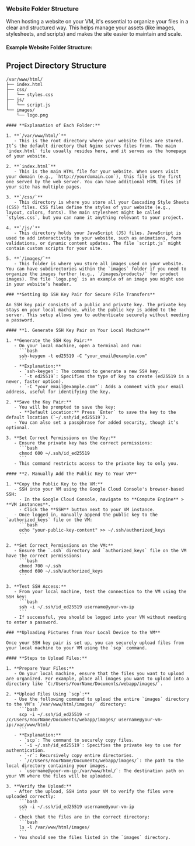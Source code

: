 ### **Website Folder Structure**

When hosting a website on your VM, it's essential to organize your files in a clear and structured way. This helps manage your assets (like images, stylesheets, and scripts) and makes the site easier to maintain and scale.

#### **Example Website Folder Structure:**


## Project Directory Structure

```plaintext
/var/www/html/
├── index.html
├── css/
│   └── styles.css
├── js/
│   └── script.js
└── images/
    └── logo.png

#### **Explanation of Each Folder:**

1. **`/var/www/html/`**
   - This is the root directory where your website files are stored. It’s the default directory that Nginx serves files from. The main `index.html` file usually resides here, and it serves as the homepage of your website.

2. **`index.html`**
   - This is the main HTML file for your website. When users visit your domain (e.g., `http://yourdomain.com`), this file is the first one served by the web server. You can have additional HTML files if your site has multiple pages.

3. **`/css/`**
   - This directory is where you store all your Cascading Style Sheets (CSS) files. CSS files define the styles of your website (e.g., layout, colors, fonts). The main stylesheet might be called `styles.css`, but you can name it anything relevant to your project.

4. **`/js/`**
   - This directory holds your JavaScript (JS) files. JavaScript is used to add interactivity to your website, such as animations, form validations, or dynamic content updates. The file `script.js` might contain custom scripts for your site.

5. **`/images/`**
   - This folder is where you store all images used on your website. You can have subdirectories within the `images` folder if you need to organize the images further (e.g., `/images/products/` for product images). The file `logo.png` is an example of an image you might use in your website’s header.

### **Setting Up SSH Key Pair for Secure File Transfers**

An SSH key pair consists of a public and private key. The private key stays on your local machine, while the public key is added to the server. This setup allows you to authenticate securely without needing a password.

#### **1. Generate SSH Key Pair on Your Local Machine**

1. **Generate the SSH Key Pair:**
   - On your local machine, open a terminal and run:
     ```bash
     ssh-keygen -t ed25519 -C "your_email@example.com"
     ```
   - **Explanation:**
     - `ssh-keygen`: The command to generate a new SSH key.
     - `-t ed25519`: Specifies the type of key to create (ed25519 is a newer, faster option).
     - `-C "your_email@example.com"`: Adds a comment with your email address, useful for identifying the key.

2. **Save the Key Pair:**
   - You will be prompted to save the key:
     - **Default Location:** Press `Enter` to save the key to the default location (`~/.ssh/id_ed25519`).
   - You can also set a passphrase for added security, though it’s optional.

3. **Set Correct Permissions on the Key:**
   - Ensure the private key has the correct permissions:
     ```bash
     chmod 600 ~/.ssh/id_ed25519
     ```
   - This command restricts access to the private key to only you.

#### **2. Manually Add the Public Key to Your VM**

1. **Copy the Public Key to the VM:**
   - SSH into your VM using the Google Cloud Console's browser-based SSH:
     - In the Google Cloud Console, navigate to **Compute Engine** > **VM instances**.
     - Click the **SSH** button next to your VM instance.
   - Once logged in, manually append the public key to the `authorized_keys` file on the VM:
     ```bash
     echo "your-public-key-content" >> ~/.ssh/authorized_keys
     ```

2. **Set Correct Permissions on the VM:**
   - Ensure the `.ssh` directory and `authorized_keys` file on the VM have the correct permissions:
     ```bash
     chmod 700 ~/.ssh
     chmod 600 ~/.ssh/authorized_keys
     ```

3. **Test SSH Access:**
   - From your local machine, test the connection to the VM using the SSH key:
     ```bash
     ssh -i ~/.ssh/id_ed25519 username@your-vm-ip
     ```
   - If successful, you should be logged into your VM without needing to enter a password.

### **Uploading Pictures from Your Local Device to the VM**

Once your SSH key pair is set up, you can securely upload files from your local machine to your VM using the `scp` command.

#### **Steps to Upload Files:**

1. **Prepare Your Files:**
   - On your local machine, ensure that the files you want to upload are organized. For example, place all images you want to upload into a directory like `C:/Users/YourName/Documents/webapp/images/`.

2. **Upload Files Using `scp`:**
   - Use the following command to upload the entire `images` directory to the VM’s `/var/www/html/images/` directory:
     ```bash
     scp -i ~/.ssh/id_ed25519 -r /c/Users/YourName/Documents/webapp/images/ username@your-vm-ip:/var/www/html/
     ```
   - **Explanation:**
     - `scp`: The command to securely copy files.
     - `-i ~/.ssh/id_ed25519`: Specifies the private key to use for authentication.
     - `-r`: Recursively copy entire directories.
     - `/c/Users/YourName/Documents/webapp/images/`: The path to the local directory containing your images.
     - `username@your-vm-ip:/var/www/html/`: The destination path on your VM where the files will be uploaded.

3. **Verify the Upload:**
   - After the upload, SSH into your VM to verify the files were uploaded correctly:
     ```bash
     ssh -i ~/.ssh/id_ed25519 username@your-vm-ip
     ```
   - Check that the files are in the correct directory:
     ```bash
     ls -l /var/www/html/images/
     ```
   - You should see the files listed in the `images` directory.
